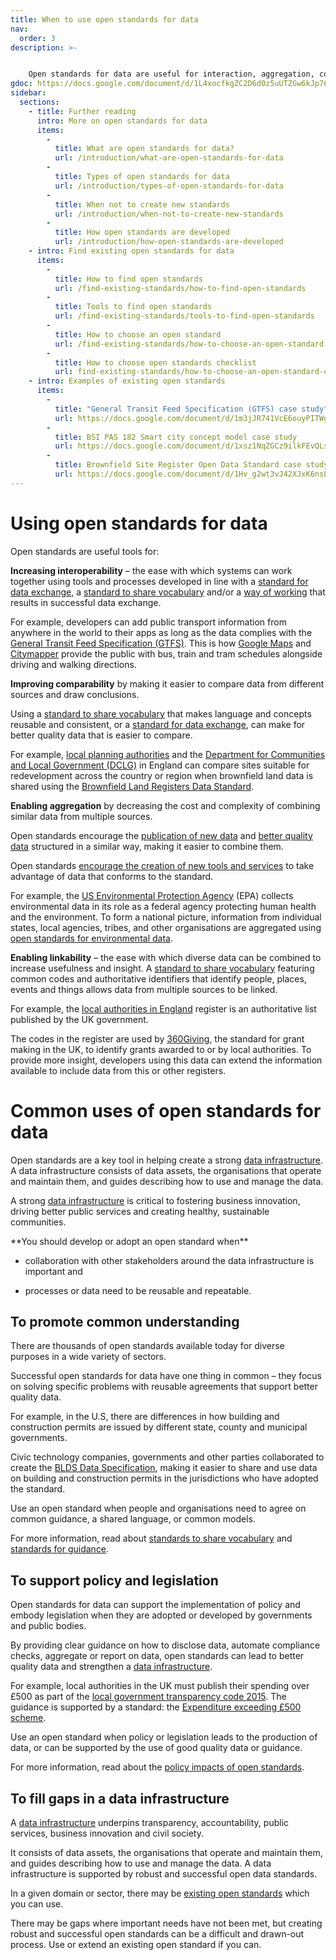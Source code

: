 ```yaml
---
title: When to use open standards for data
nav:
  order: 3
description: >-  


    Open standards for data are useful for interaction, aggregation, comparison and linking. Where possible, consider using an existing open standard rather than developing a new one.
gdoc: https://docs.google.com/document/d/1L4xocfkgZC2D6d0z5uUTZGw6kJp76WpKdBwnzb11z1c/edit?usp=sharing
sidebar:
  sections:
    - title: Further reading
      intro: More on open standards for data
      items:
        -
          title: What are open standards for data?
          url: /introduction/what-are-open-standards-for-data
        -
          title: Types of open standards for data
          url: /introduction/types-of-open-standards-for-data
        -
          title: When not to create new standards
          url: /introduction/when-not-to-create-new-standards
        -
          title: How open standards are developed
          url: /introduction/how-open-standards-are-developed
    - intro: Find existing open standards for data
      items:
        -
          title: How to find open standards
          url: /find-existing-standards/how-to-find-open-standards
        -
          title: Tools to find open standards
          url: /find-existing-standards/tools-to-find-open-standards
        -
          title: How to choose an open standard
          url: /find-existing-standards/how-to-choose-an-open-standard
        -
          title: How to choose open standards checklist
          url: find-existing-standards/how-to-choose-an-open-standard-checklist
    - intro: Examples of existing open standards
      items:
        -
          title: "General Transit Feed Specification (GTFS) case study"
          url: https://docs.google.com/document/d/1m3jJR741VcE6ouyPITWgh6HmASQG2jhfIMCddPAva8U/edit?usp=sharing
        -
          title: BSI PAS 182 Smart city concept model case study
          url: https://docs.google.com/document/d/1xsz1NqZGCz9ilkFEvQLsLKFsxXusfMZSd0phZ_LzHMw/edit?usp=sharing
        -
          title: Brownfield Site Register Open Data Standard case study
          url: https://docs.google.com/document/d/1Hv_g2wt3vJ42XJxK6nsLax0M_9c76rFC4JerFYm2x0U/edit?usp=sharing    
---
```


# Using open standards for data

Open standards are useful tools for:

**Increasing interoperability** – the ease with which systems can work together using tools and processes developed in line with a [standard for data exchange](/introduction/types-of-open-standards-for-data/#standards-to-exchange-data), a [standard to share vocabulary](/introduction/types-of-open-standards-for-data/#standards-to-share-vocabulary) and/or a [way of working](/introduction/types-of-open-standards-for-data/#standards-for-guidance) that results in successful data exchange.

For example, developers can add public transport information from anywhere in the world to their apps as long as the data complies with the [General Transit Feed Specification (GTFS)](https://developers.google.com/transit/gtfs/). This is how [Google Maps](https://maps.google.com/) and [Citymapper](https://citymapper.com) provide the public with bus, train and tram schedules alongside driving and walking directions.

**Improving comparability** by making it easier to compare data from different sources and draw conclusions. 

Using a [standard to share vocabulary](/introduction/types-of-open-standards-for-data/#standards-to-share-vocabulary) that makes language and concepts reusable and consistent, or a [standard for data exchange](/introduction/types-of-open-standards-for-data/#standards-to-exchange-data), can make for better quality data that is easier to compare.

For example, [local planning authorities](http://www.legislation.gov.uk/ukpga/2004/5/section/37) and the [Department for Communities and Local Government (DCLG)](https://www.gov.uk/government/organisations/department-for-communities-and-local-government) in England can compare sites suitable for redevelopment  across the country or region when brownfield land data is shared using the [Brownfield Land Registers Data Standard](https://www.gov.uk/government/publications/brownfield-land-registers-data-standard).

**Enabling aggregation** by decreasing the cost and complexity of combining similar data from multiple sources. 

Open standards encourage the [publication of new data](https://docs.google.com/document/d/1iUfKlqT7I-jwR__kx0kUEiQCUGC7WmReFY5uKEXO-VQ/edit#heading=h.iihewgm30kxe) and [better quality data](https://docs.google.com/document/d/1iUfKlqT7I-jwR__kx0kUEiQCUGC7WmReFY5uKEXO-VQ/edit#heading=h.57dkqekrn8fc) structured in a similar way, making it easier to combine them. 

Open standards [encourage the creation of new tools and services](https://docs.google.com/document/d/1iUfKlqT7I-jwR__kx0kUEiQCUGC7WmReFY5uKEXO-VQ/edit#heading=h.l084pwlc88x3) to take advantage of data that conforms to the standard.

For example, the [US Environmental Protection Agency](https://www.epa.gov/) (EPA) collects environmental data in its role as a federal agency protecting human health and the environment. To form a national picture, information from individual states, local agencies, tribes, and other organisations are aggregated using [open standards for environmental data](https://www.epa.gov/data-standards).


**Enabling linkability** – the ease with which diverse data can be combined to increase usefulness and insight. A [standard to share vocabulary](/introduction/types-of-open-standards-for-data/#standards-to-share-vocabulary) featuring common codes and authoritative identifiers that identify people, places, events and things allows data from multiple sources to be linked. 

For example, the [local authorities in England](https://local-authority-eng.register.gov.uk/) register is an authoritative list published by the UK government. 

The codes in the register are used by [360Giving](http://www.threesixtygiving.org/), the standard for grant making in the UK, to identify grants awarded to or by local authorities. To provide more insight, developers using this data can extend the information available to include data from this or other registers.

# Common uses of open standards for data

Open standards are a key tool in helping create a strong [data infrastructure](https://theodi.org/what-is-data-infrastructure). A data infrastructure consists of data assets, the organisations that operate and maintain them, and guides describing how to use and manage the data. 

A strong [data infrastructure](https://theodi.org/what-is-data-infrastructure) is critical to fostering business innovation, driving better public services and creating healthy, sustainable communities.

<div class="callout" markdown="1">
**You should develop or adopt an open standard when** 

* collaboration with other stakeholders around the data infrastructure is important and 

* processes or data need to be reusable and repeatable.
</div>

## To promote common understanding

There are thousands of open standards available today for diverse purposes in a wide variety of sectors. 

Successful open standards for data have one thing in common – they focus on solving specific problems with reusable agreements that support better quality data.

For example, in the U.S, there are differences in how building and construction permits are issued by different state, county and municipal governments. 

Civic technology companies, governments and other parties collaborated to create the [BLDS Data Specification](http://permitdata.org/), making it easier to share and use data on building and construction permits in the jurisdictions who have adopted the standard.

Use an open standard when people and organisations need to agree on common guidance, a shared language, or common models. 

For more information, read about [standards to share vocabulary](/introduction/types-of-open-standards-for-data/#standards-to-share-vocabulary) and [standards for guidance](/introduction/types-of-open-standards-for-data/#standards-for-guidance).

## To support policy and legislation

Open standards for data can support the implementation of policy and embody legislation when they are adopted or developed by governments and public bodies. 

By providing clear guidance on how to disclose data, automate compliance checks, aggregate or report on data, open standards can lead to better quality data and strengthen a [data infrastructure](https://theodi.org/what-is-data-infrastructure).

For example, local authorities in the UK must publish their spending over £500 as part of the [local government transparency code 2015](https://www.gov.uk/government/uploads/system/uploads/attachment_data/file/408386/150227_PUBLICATION_Final_LGTC_2015.pdf). The guidance is supported by a standard: the [Expenditure exceeding £500 scheme](http://schemas.opendata.esd.org.uk/Spend). 

Use an open standard when policy or legislation leads to the production of data, or can be supported by the use of good quality data or guidance. 

For more information, read about the [policy impacts of open standards](/creating-impact/policy-impacts).

## To fill gaps in a data infrastructure

A [data infrastructure](https://theodi.org/what-is-data-infrastructure) underpins transparency, accountability, public services, business innovation and civil society. 

It consists of data assets, the organisations that operate and maintain them, and guides describing how to use and manage the data. A data infrastructure is supported by robust and successful open data standards.

In a given domain or sector, there may be [existing open standards](/find-existing-standards/tools-to-find-open-standards) which you can use. 

There may be gaps where important needs have not been met, but creating robust and successful open standards can be a difficult and drawn-out process. Use or extend an existing open standard if you can.
